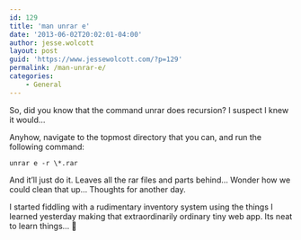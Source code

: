 ```yaml
---
id: 129
title: 'man unrar e'
date: '2013-06-02T20:02:01-04:00'
author: jesse.wolcott
layout: post
guid: 'https://www.jessewolcott.com/?p=129'
permalink: /man-unrar-e/
categories:
    - General
---
```


So, did you know that the command unrar does recursion? I suspect I knew it would…

Anyhow, navigate to the topmost directory that you can, and run the following command:

```unrar e -r \*.rar ```

And it’ll just do it. Leaves all the rar files and parts behind… Wonder how we could clean that up… Thoughts for another day.

I started fiddling with a rudimentary inventory system using the things I learned yesterday making that extraordinarily ordinary tiny web app. Its neat to learn things… 🙂